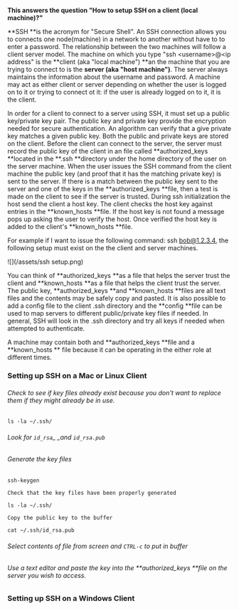 **This answers the question "How to setup SSH on a client \(local machine\)?"**

**SSH **is the acronym for "Secure Shell".  An SSH connection allows you to connects one node\(machine\) in a network to another without have to to enter a password.   The relationship between the two machines will follow a client server model.  The machine on which you type "ssh &lt;username&gt;@&lt;ip address" is the **client \(aka "local machine"\) **an the machine that you are trying to connect to is the **server \(aka "host machine"\)**.  The server always maintains the information about the username and password.   A machine may act as either client or server depending on whether the user is logged on to it or trying to connect ot it: if the user is already logged on to it, it is the client.

In order for a client to connect to a server using SSH, it must set up a  public key/private key pair.  The public key and private key provide the encryption needed for secure authentication.  An algorithm can verify that a give private key matches a given public key.  Both the public and private keys are stored on the client.  Before the client can connect to the server, the server must record the public key of the client in an file called **authorized\_keys **located in the **.ssh **directory under the home directory of the user on the server machine.  When the user issues the SSH command from the client machine the public key \(and proof that it has the matching private key\) is sent to the server.  If there is a match between the public key sent to the server and one of the keys in the **authorized\_keys **file, then a test is made on the client to see if the server is trusted. During ssh initialization the host send the client a host key.  The client checks the host key against entries in the **known\_hosts **file.  If the host key is not found a message pops up asking the user to verify the host.  Once verified the host key is added to the client's **known\_hosts **file.

For example if I want to issue the following command:  ssh bob@1.2.3.4, the following setup must exist on the the client and server machines.

![](/assets/ssh setup.png)

You can think of **authorized\_keys **as a file that helps the server trust the client and **known\_hosts **as a  file that helps the client trust the server.  The public key, **authorized\_keys **and **known\_hosts **files are all text files and the contents may be safely copy and pasted.  It is also possible to add a config file to the client .ssh directory and the **config **file can be used to map servers to different public/private key files if needed.  In general, SSH will look in the .ssh directory and try all keys if needed when attempted to authenticate.

A machine may contain both and **authorized\_keys **file and a **known\_hosts ** file because it can be operating in the either role at different times.

### 

### Setting up SSH on a Mac or Linux Client

###### Check to see if key files already exist because you don't want to replace them if they might already be in use.

`ls -la ~/.ssh/`

###### Look for `id_rsa`_ _and `id_rsa.pub`

###### Generate the key files

`ssh-keygen`

`Check that the key files have been properly generated`

`ls -la ~/.ssh/`

`Copy the public key to the buffer`

`cat ~/.ssh/id_rsa.pub`

###### Select contents of file from screen and `CTRL-c` to put in buffer

###### Use a text editor and paste the key into the **authorized\_keys **file on the server you wish to access.



### Setting up SSH on a Windows Client



